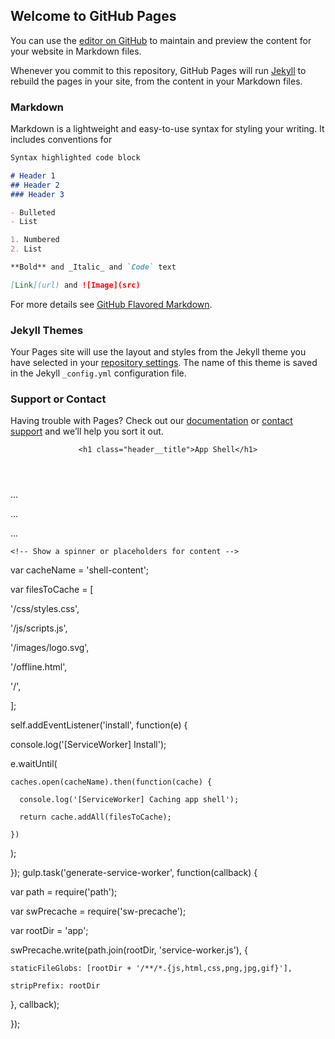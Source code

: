 <meta name="google-site-verification" content="nORelGFCsfanVcKJkPgyAODAuCiPBC0dXEkOTaI3R1s" />

## Welcome to GitHub Pages

You can use the [editor on GitHub](https://github.com/amrikinsky/.github-stale.yml/edit/gh-pages/index.md) to maintain and preview the content for your website in Markdown files.

Whenever you commit to this repository, GitHub Pages will run [Jekyll](https://jekyllrb.com/) to rebuild the pages in your site, from the content in your Markdown files.

### Markdown

Markdown is a lightweight and easy-to-use syntax for styling your writing. It includes conventions for

```markdown
Syntax highlighted code block

# Header 1
## Header 2
### Header 3

- Bulleted
- List

1. Numbered
2. List

**Bold** and _Italic_ and `Code` text

[Link](url) and ![Image](src)
```

For more details see [GitHub Flavored Markdown](https://guides.github.com/features/mastering-markdown/).

### Jekyll Themes

Your Pages site will use the layout and styles from the Jekyll theme you have selected in your [repository settings](https://github.com/amrikinsky/.github-stale.yml/settings). The name of this theme is saved in the Jekyll `_config.yml` configuration file.

### Support or Contact

Having trouble with Pages? Check out our [documentation](https://docs.github.com/categories/github-pages-basics/) or [contact support](https://github.com/contact) and we’ll help you sort it out.
<!DOCTYPE html>

<html>

<head>

  <meta charset="utf-8">

  <title>App Shell</title>

  <link rel="manifest" href="/manifest.json">

  <meta http-equiv="X-UA-Compatible" content="IE=edge">

  <meta name="viewport" content="width=device-width, initial-scale=1.0">

  <link rel="stylesheet" type="text/css" href="styles/inline.css">

</head>

<body>

  <header class="header">

    <h1 class="header__title">App Shell</h1>

  </header>

  <nav class="nav">

  ...

  </nav>

  <main class="main">

  ...

  </main>

  <div class="dialog-container">

  ...

  </div>

  <div class="loader">

    <!-- Show a spinner or placeholders for content -->

  </div>

  <script src="app.js" async></script>

  <script>

  if ('serviceWorker' in navigator) {

    navigator.serviceWorker.register('/sw.js').then(function(registration) {

      // Registration was successful

      console.log('ServiceWorker registration successful with scope: ', registration.scope);

    }).catch(function(err) {

      // registration failed :(

      console.log('ServiceWorker registration failed: ', err);

    });

  }

  </script>

</body>


</html>
var cacheName = 'shell-content';

var filesToCache = [

  '/css/styles.css',

  '/js/scripts.js',

  '/images/logo.svg',

  '/offline.html',

  '/',

];

self.addEventListener('install', function(e) {

  console.log('[ServiceWorker] Install');

  e.waitUntil(

    caches.open(cacheName).then(function(cache) {

      console.log('[ServiceWorker] Caching app shell');

      return cache.addAll(filesToCache);

    })

  );

});
gulp.task('generate-service-worker', function(callback) {

  var path = require('path');

  var swPrecache = require('sw-precache');

  var rootDir = 'app';

  swPrecache.write(path.join(rootDir, 'service-worker.js'), {

    staticFileGlobs: [rootDir + '/**/*.{js,html,css,png,jpg,gif}'],

    stripPrefix: rootDir

  }, callback);

});
